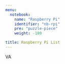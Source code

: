 ```yaml
---
menu:
  notebook:
    name: "Raspberry Pi"
    identifier: "nb-rpi"
    pre: "puzzle-piece"
    weight: -180

title: Raspberry Pi List
---
```


VA
